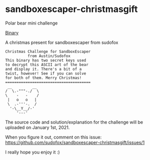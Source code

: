 # sandboxescaper-christmasgift

Polar bear mini challenge

[Binary](https://github.com/sudofox/sandboxescaper-christmasgift/releases/tag/v1)

A christmas present for sandboxescaper from sudofox

```
Christmas Challenge for SandboxEscaper
          from Austin/Sudofox         
This binary has two secret keys used  
to decrypt this ASCII art of the bear 
and display it. There's a bit of a    
twist, however! See if you can solve  
for both of them. Merry Christmas!    
======================================
 __         __
/  \.-"""-./  \
\    -   -    /
 |   o   o   |
 \  .-'''-.  /
  '-\__Y__/-'
     '---'
```

The source code and solution/explanation for the challenge will be uploaded on January 1st, 2021.

When you figure it out, comment on this issue: https://github.com/sudofox/sandboxescaper-christmasgift/issues/1

I really hope you enjoy it :)
